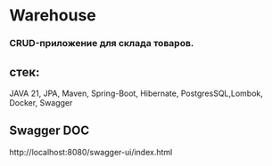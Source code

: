 # Warehouse
### CRUD-приложение для склада товаров.

## стек:
JAVA 21, JPA, Maven, Spring-Boot, Hibernate, PostgresSQL,Lombok, Docker, Swagger

## Swagger DOC
http://localhost:8080/swagger-ui/index.html
